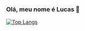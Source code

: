 ### Olá, meu nome é Lucas 👋
[![Top Langs](https://github-readme-stats.vercel.app/api/top-langs/?username=lucasprad05)](https://github.com/lucasprad05/github-readme-stats)

<!--
**lucasprad05/lucasprad05** is a ✨ _special_ ✨ repository because its `README.md` (this file) appears on your GitHub profile.

Here are some ideas to get you started:

- 🔭 I’m currently working on ...
- 🌱 I’m currently learning ...
- 👯 I’m looking to collaborate on ...
- 🤔 I’m looking for help with ...
- 💬 Ask me about ...
- 📫 How to reach me: ...
- 😄 Pronouns: ...
- ⚡ Fun fact: ...
-->
